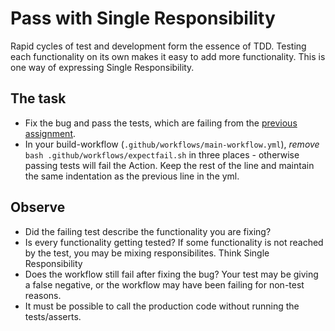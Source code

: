 # Pass with Single Responsibility

Rapid cycles of test and development form the essence of TDD. Testing each functionality on its own makes it easy to add more functionality. This is one way of expressing Single Responsibility.

## The task

- Fix the bug and pass the tests, which are failing from the [previous assignment](fail.md).
- In your build-workflow (`.github/workflows/main-workflow.yml`), _remove_ `bash .github/workflows/expectfail.sh` in three places - otherwise passing tests will fail the Action. Keep the rest of the line and maintain the same indentation as the previous line in the yml.  

## Observe

- Did the failing test describe the functionality you are fixing?
- Is every functionality getting tested? If some functionality is not reached by the test, you may be mixing responsibilites. Think Single Responsibility
- Does the workflow still fail after fixing the bug? Your test may be giving a false negative, or the workflow may have been failing for non-test reasons.
- It must be possible to call the production code without running the tests/asserts.
